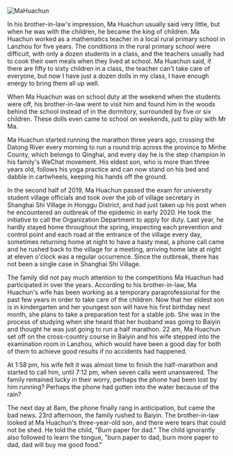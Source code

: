 ![MaHuachun](https://user-images.githubusercontent.com/15976103/120251521-5e7bb700-c2b4-11eb-9ad3-dbc82cf55738.png)

In his brother-in-law's impression, Ma Huachun usually said very little, but when he was with the children, he became the king of children. Ma Huachun worked as a mathematics teacher in a local rural primary school in Lanzhou for five years. The conditions in the rural primary school were difficult, with only a dozen students in a class, and the teachers usually had to cook their own meals when they lived at school. Ma Huachun said, if there are fifty to sixty children in a class, the teacher can't take care of everyone, but now I have just a dozen dolls in my class, I have enough energy to bring them all up well.

When Ma Huachun was on school duty at the weekend when the students were off, his brother-in-law went to visit him and found him in the woods behind the school instead of in the dormitory, surrounded by five or six children. These dolls even came to school on weekends, just to play with Mr Ma.

Ma Huachun started running the marathon three years ago, crossing the Datong River every morning to run a round trip across the province to Minhe County, which belongs to Qinghai, and every day he is the step champion in his family's WeChat movement. His eldest son, who is more than three years old, follows his yoga practice and can now stand on his bed and dabble in cartwheels, keeping his hands off the ground.

In the second half of 2019, Ma Huachun passed the exam for university student village officials and took over the job of village secretary in Shanghai Shi Village in Honggu District, and had just taken up his post when he encountered an outbreak of the epidemic in early 2020. He took the initiative to call the Organization Department to apply for duty. Last year, he hardly stayed home throughout the spring, inspecting each prevention and control point and each road at the entrance of the village every day, sometimes returning home at night to have a hasty meal, a phone call came and he rushed back to the village for a meeting, arriving home late at night at eleven o'clock was a regular occurrence. Since the outbreak, there has not been a single case in Shanghai Shi Village.

The family did not pay much attention to the competitions Ma Huachun had participated in over the years. According to his brother-in-law, Ma Huachun's wife has been working as a temporary paraprofessional for the past few years in order to take care of the children. Now that her eldest son is in kindergarten and her youngest son will have his first birthday next month, she plans to take a preparation test for a stable job. She was in the process of studying when she heard that her husband was going to Baiyin and thought he was just going to run a half marathon. 22 am, Ma Huachun set off on the cross-country course in Baiyin and his wife stepped into the examination room in Lanzhou, which would have been a good day for both of them to achieve good results if no accidents had happened.

At 1:58 pm, his wife felt it was almost time to finish the half-marathon and started to call him, until 7:12 pm, when seven calls went unanswered. The family remained lucky in their worry, perhaps the phone had been lost by him running? Perhaps the phone had gotten into the water because of the rain?

The next day at 8am, the phone finally rang in anticipation, but came the bad news. 23rd afternoon, the family rushed to Baiyin. The brother-in-law looked at Ma Huachun's three-year-old son, and there were tears that could not be shed. He told the child, "Burn paper for dad." The child ignorantly also followed to learn the tongue, "burn paper to dad, burn more paper to dad, dad will buy me good food."
